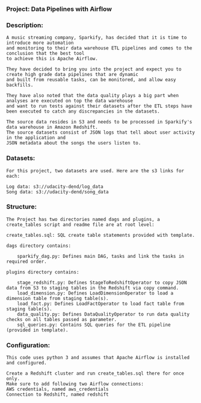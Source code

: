 ### Project: Data Pipelines with Airflow

### Description:

    A music streaming company, Sparkify, has decided that it is time to introduce more automation 
    and monitoring to their data warehouse ETL pipelines and comes to the conclusion that the best tool 
    to achieve this is Apache Airflow.

    They have decided to bring you into the project and expect you to create high grade data pipelines that are dynamic 
    and built from reusable tasks, can be monitored, and allow easy backfills. 
    
    They have also noted that the data quality plays a big part when analyses are executed on top the data warehouse
    and want to run tests against their datasets after the ETL steps have been executed to catch any discrepancies in the datasets.
    
    The source data resides in S3 and needs to be processed in Sparkify's data warehouse in Amazon Redshift.
    The source datasets consist of JSON logs that tell about user activity in the application and
    JSON metadata about the songs the users listen to.

### Datasets:

    For this project, two datasets are used. Here are the s3 links for each:

    Log data: s3://udacity-dend/log_data
    Song data: s3://udacity-dend/song_data

### Structure:

    The Project has two directories named dags and plugins, a create_tables script and readme file are at root level:

    create_tables.sql: SQL create table statements provided with template.
    
    dags directory contains:

        sparkify_dag.py: Defines main DAG, tasks and link the tasks in required order.
    
    plugins directory contains:

        stage_redshift.py: Defines StageToRedshiftOperator to copy JSON data from S3 to staging tables in the Redshift via copy command.
        load_dimension.py: Defines LoadDimensionOperator to load a dimension table from staging table(s).
        load_fact.py: Defines LoadFactOperator to load fact table from staging table(s).
        data_quality.py: Defines DataQualityOperator to run data quality checks on all tables passed as parameter.
        sql_queries.py: Contains SQL queries for the ETL pipeline (provided in template).

### Configuration:

    This code uses python 3 and assumes that Apache Airflow is installed and configured.

    Create a Redshift cluster and run create_tables.sql there for once only.
    Make sure to add following two Airflow connections:
    AWS credentials, named aws_credentials
    Connection to Redshift, named redshift
